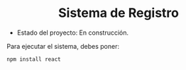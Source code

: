 <h1 align="center"> Sistema de Registro </h1>

- Estado del proyecto: En construcción.

Para ejecutar el sistema, debes poner:

```npm install react```
